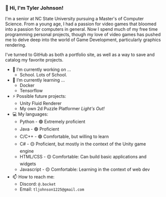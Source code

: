 ### 👋 Hi, I'm Tyler Johnson!

I'm a senior at NC State University pursuing a Master's of Computer Science.
From a young age, I had a passion for video games that bloomed into a passion for computers in general.
Now I spend much of my free time programming personal projects, though my love of video games has pushed me
to delve deep into the world of Game Development, particularly graphics rendering.

I've turned to GitHub as both a portfolio site, as well as a way to save and catalog my favorite projects.

- 🔭 I’m currently working on ...
  - School. Lots of School.
- 🌱 I’m currently learning ...
  - Docker
  - Tensorflow
- ⚡ Possible future projects:
  - Unity Fluid Renderer
  - My own 2d Puzzle Platformer _Light's Out!_
- 💻 My languages:
  - Python - 🟢 Extremely proficient
  - Java - 🟢 Proficient
  - C/C++ - 🟢 Comfortable, but willing to learn
  - C# - 🟡 Proficient, but mostly in the context of the Unity game engine
  - HTML/CSS - 🟡 Comfortable: Can build basic applications and widgets
  - Javascript - 🟡 Comfortable: Learning in the context of web dev
- 📫 How to reach me:
  - Discord: `@.bocket`
  - Email: `tljohnson1225@gmail.com`
